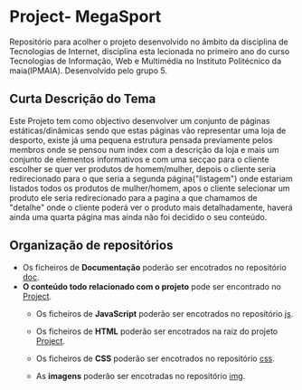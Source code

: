 # Project- MegaSport

Repositório para acolher o projeto desenvolvido no âmbito da disciplina de Tecnologias de Internet, disciplina esta lecionada no primeiro ano do curso Tecnologias de Informação,
Web e Multimédia no Instituto Politécnico da maia(IPMAIA). Desenvolvido pelo grupo 5.

## Curta Descrição do Tema

Este Projeto tem como objectivo desenvolver um conjunto de páginas estáticas/dinâmicas sendo que estas páginas vão representar uma loja de desporto, existe já uma pequena estrutura pensada previamente pelos membros onde se pensou num index com a descrição da loja e mais um conjunto de elementos informativos e com uma secçao para o cliente escolher se quer ver produtos de homem/mulher, depois o cliente seria redirecionado para o que seria a segunda página("listagem") onde estariam listados todos os produtos de mulher/homem, apos o cliente selecionar um produto ele seria redirecionado para a pagina a que chamamos de "detalhe" onde o cliente poderá ver o produto mais detalhadamente, haverá ainda uma quarta página mas ainda não foi decidido o seu conteúdo.

## Organização de repositórios

* Os ficheiros de **Documentação** poderão ser encotrados no repositório [doc](https://github.com/Joel-Diogo-Marco-TI/Project/doc).
* **O conteúdo todo relacionado com o projeto** pode ser encontrado no [Project](https://github.com/Joel-Diogo-Marco-TI/Project).
  * Os ficheiros de **JavaScript** poderão ser encotrados no repositório [js](https://github.com/Joel-Diogo-Marco-TI/Project).
  * Os ficheiros de **HTML** poderão ser encotrados na raiz do projeto [Project](https://github.com/Joel-Diogo-Marco-TI/Project).
  * Os ficheiros de **CSS** poderão ser encotrados no repositório [css](https://github.com/Joel-Diogo-Marco-TI/Project/css).

  * As **imagens** poderão ser encotradas no repositório [img](https://github.com/Joel-Diogo-Marco-TI/Project/doc).


